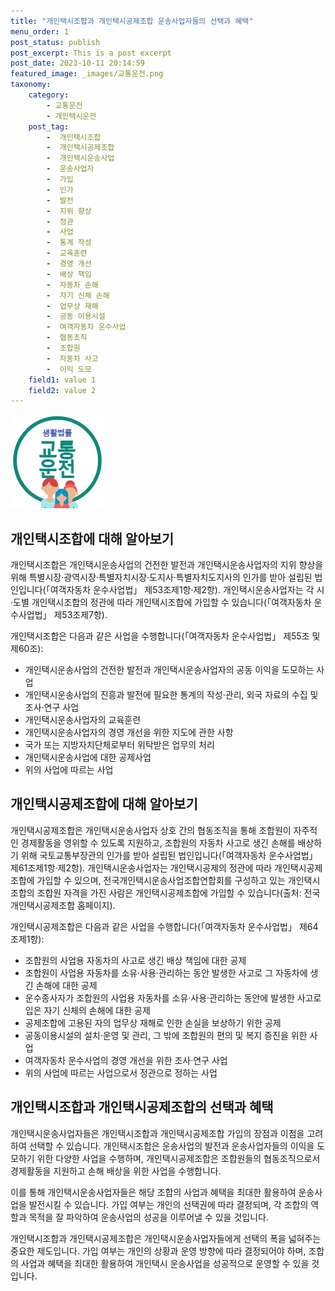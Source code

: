 ```yaml
---
title: "개인택시조합과 개인택시공제조합 운송사업자들의 선택과 혜택"
menu_order: 1
post_status: publish
post_excerpt: This is a post excerpt
post_date: 2023-10-11 20:14:59
featured_image: _images/교통운전.png
taxonomy:
    category:
        - 교통운전
        - 개인택시운전
    post_tag:
        -  개인택시조합
        -  개인택시공제조합
        -  개인택시운송사업
        -  운송사업자
        -  가입
        -  인가
        -  발전
        -  지위 향상
        -  정관
        -  사업
        -  통계 작성
        -  교육훈련
        -  경영 개선
        -  배상 책임
        -  자동차 손해
        -  자기 신체 손해
        -  업무상 재해
        -  공동 이용시설
        -  여객자동차 운수사업
        -  협동조직
        -  조합원
        -  자동차 사고
        -  이익 도모
    field1: value 1
    field2: value 2
---
```


![교통운전](/_images/교통운전.png)

## 개인택시조합에 대해 알아보기
개인택시조합은 개인택시운송사업의 건전한 발전과 개인택시운송사업자의 지위 향상을 위해 특별시장·광역시장·특별자치시장·도지사·특별자치도지사의 인가를 받아 설립된 법인입니다(「여객자동차 운수사업법」 제53조제1항·제2항). 개인택시운송사업자는 각 시·도별 개인택시조합의 정관에 따라 개인택시조합에 가입할 수 있습니다(「여객자동차 운수사업법」 제53조제7항).

개인택시조합은 다음과 같은 사업을 수행합니다(「여객자동차 운수사업법」 제55조 및 제60조):
- 개인택시운송사업의 건전한 발전과 개인택시운송사업자의 공동 이익을 도모하는 사업
- 개인택시운송사업의 진흥과 발전에 필요한 통계의 작성·관리, 외국 자료의 수집 및 조사·연구 사업
- 개인택시운송사업자의 교육훈련
- 개인택시운송사업자의 경영 개선을 위한 지도에 관한 사항
- 국가 또는 지방자치단체로부터 위탁받은 업무의 처리
- 개인택시운송사업에 대한 공제사업
- 위의 사업에 따르는 사업

## 개인택시공제조합에 대해 알아보기
개인택시공제조합은 개인택시운송사업자 상호 간의 협동조직을 통해 조합원이 자주적인 경제활동을 영위할 수 있도록 지원하고, 조합원의 자동차 사고로 생긴 손해를 배상하기 위해 국토교통부장관의 인가를 받아 설립된 법인입니다(「여객자동차 운수사업법」 제61조제1항·제2항). 개인택시운송사업자는 개인택시공제의 정관에 따라 개인택시공제조합에 가입할 수 있으며, 전국개인택시운송사업조합연합회를 구성하고 있는 개인택시조합의 조합원 자격을 가진 사람은 개인택시공제조합에 가입할 수 있습니다(출처: 전국개인택시공제조합 홈페이지).

개인택시공제조합은 다음과 같은 사업을 수행합니다(「여객자동차 운수사업법」 제64조제1항):
- 조합원의 사업용 자동차의 사고로 생긴 배상 책임에 대한 공제
- 조합원이 사업용 자동차를 소유·사용·관리하는 동안 발생한 사고로 그 자동차에 생긴 손해에 대한 공제
- 운수종사자가 조합원의 사업용 자동차를 소유·사용·관리하는 동안에 발생한 사고로 입은 자기 신체의 손해에 대한 공제
- 공제조합에 고용된 자의 업무상 재해로 인한 손실을 보상하기 위한 공제
- 공동이용시설의 설치·운영 및 관리, 그 밖에 조합원의 편의 및 복지 증진을 위한 사업
- 여객자동차 운수사업의 경영 개선을 위한 조사·연구 사업
- 위의 사업에 따르는 사업으로서 정관으로 정하는 사업

## 개인택시조합과 개인택시공제조합의 선택과 혜택
개인택시운송사업자들은 개인택시조합과 개인택시공제조합 가입의 장점과 이점을 고려하여 선택할 수 있습니다. 개인택시조합은 운송사업의 발전과 운송사업자들의 이익을 도모하기 위한 다양한 사업을 수행하며, 개인택시공제조합은 조합원들의 협동조직으로서 경제활동을 지원하고 손해 배상을 위한 사업을 수행합니다.

이를 통해 개인택시운송사업자들은 해당 조합의 사업과 혜택을 최대한 활용하여 운송사업을 발전시킬 수 있습니다. 가입 여부는 개인의 선택권에 따라 결정되며, 각 조합의 역할과 목적을 잘 파악하여 운송사업의 성공을 이루어낼 수 있을 것입니다.

개인택시조합과 개인택시공제조합은 개인택시운송사업자들에게 선택의 폭을 넓혀주는 중요한 제도입니다. 가입 여부는 개인의 상황과 운영 방향에 따라 결정되어야 하며, 조합의 사업과 혜택을 최대한 활용하여 개인택시 운송사업을 성공적으로 운영할 수 있을 것입니다.

